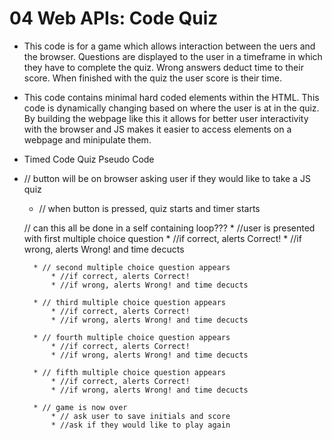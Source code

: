 # 04 Web APIs: Code Quiz

* This code is for a game which allows interaction between the uers and the browser. Questions are displayed to the user in a timeframe in which they have to complete the quiz. Wrong answers deduct time to their score. When finished with the quiz the user score is their time. 

* This code contains minimal hard coded elements within the HTML. This code is dynamically changing based on where the user is at in the quiz. By building the webpage like this it allows for better user interactivity with the browser and JS makes it easier to access elements on a webpage and minipulate them. 

* Timed Code Quiz Pseudo Code

* // button will be on browser asking user if they would like to take a JS quiz
    * // when button is pressed, quiz starts and timer starts


    // can this all be done in a self containing loop???
         * //user is presented with first multiple choice question
            * //if correct, alerts Correct!
            * //if wrong, alerts Wrong! and time decucts 

        * // second multiple choice question appears
            * //if correct, alerts Correct!
            * //if wrong, alerts Wrong! and time decucts 

        * // third multiple choice question appears
            * //if correct, alerts Correct!
            * //if wrong, alerts Wrong! and time decucts 

        * // fourth multiple choice question appears
            * //if correct, alerts Correct!
            * //if wrong, alerts Wrong! and time decucts 

        * // fifth multiple choice question appears
            * //if correct, alerts Correct!
            * //if wrong, alerts Wrong! and time decucts

        * // game is now over
            * // ask user to save initials and score
            * //ask if they would like to play again